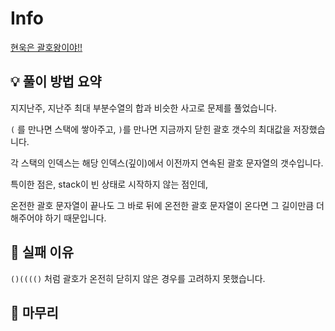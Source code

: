 # Info
[현욱은 괄호왕이야!!](https://boj.kr/15926)

## 💡 풀이 방법 요약

지지난주, 지난주 최대 부분수열의 합과 비슷한 사고로 문제를 풀었습니다.

`(` 를 만나면 스택에 쌓아주고, `)`를 만나면 지금까지 닫힌 괄호 갯수의 최대값을 저장했습니다.

각 스택의 인덱스는 해당 인덱스(깊이)에서 이전까지 연속된 괄호 문자열의 갯수입니다.

특이한 점은, stack이 빈 상태로 시작하지 않는 점인데,

온전한 괄호 문자열이 끝나도 그 바로 뒤에 온전한 괄호 문자열이 온다면 그 길이만큼 더해주어야 하기 때문입니다.

## 👀 실패 이유

`()(((()` 처럼 괄호가 온전히 닫히지 않은 경우를 고려하지 못했습니다.

## 🙂 마무리
